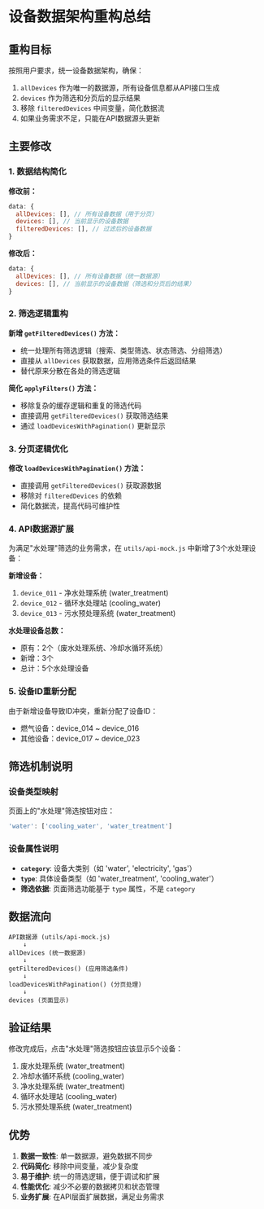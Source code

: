 # 设备数据架构重构总结

## 重构目标

按照用户要求，统一设备数据架构，确保：
1. `allDevices` 作为唯一的数据源，所有设备信息都从API接口生成
2. `devices` 作为筛选和分页后的显示结果
3. 移除 `filteredDevices` 中间变量，简化数据流
4. 如果业务需求不足，只能在API数据源头更新

## 主要修改

### 1. 数据结构简化

**修改前：**
```javascript
data: {
  allDevices: [], // 所有设备数据（用于分页）
  devices: [], // 当前显示的设备数据
  filteredDevices: [], // 过滤后的设备数据
}
```

**修改后：**
```javascript
data: {
  allDevices: [], // 所有设备数据（统一数据源）
  devices: [], // 当前显示的设备数据（筛选和分页后的结果）
}
```

### 2. 筛选逻辑重构

**新增 `getFilteredDevices()` 方法：**
- 统一处理所有筛选逻辑（搜索、类型筛选、状态筛选、分组筛选）
- 直接从 `allDevices` 获取数据，应用筛选条件后返回结果
- 替代原来分散在各处的筛选逻辑

**简化 `applyFilters()` 方法：**
- 移除复杂的缓存逻辑和重复的筛选代码
- 直接调用 `getFilteredDevices()` 获取筛选结果
- 通过 `loadDevicesWithPagination()` 更新显示

### 3. 分页逻辑优化

**修改 `loadDevicesWithPagination()` 方法：**
- 直接调用 `getFilteredDevices()` 获取源数据
- 移除对 `filteredDevices` 的依赖
- 简化数据流，提高代码可维护性

### 4. API数据源扩展

为满足"水处理"筛选的业务需求，在 `utils/api-mock.js` 中新增了3个水处理设备：

**新增设备：**
1. `device_011` - 净水处理系统 (water_treatment)
2. `device_012` - 循环水处理站 (cooling_water)  
3. `device_013` - 污水预处理系统 (water_treatment)

**水处理设备总数：**
- 原有：2个（废水处理系统、冷却水循环系统）
- 新增：3个
- 总计：5个水处理设备

### 5. 设备ID重新分配

由于新增设备导致ID冲突，重新分配了设备ID：
- 燃气设备：device_014 ~ device_016
- 其他设备：device_017 ~ device_023

## 筛选机制说明

### 设备类型映射

页面上的"水处理"筛选按钮对应：
```javascript
'water': ['cooling_water', 'water_treatment']
```

### 设备属性说明

- **`category`**: 设备大类别（如 'water', 'electricity', 'gas'）
- **`type`**: 具体设备类型（如 'water_treatment', 'cooling_water'）
- **筛选依据**: 页面筛选功能基于 `type` 属性，不是 `category`

## 数据流向

```
API数据源 (utils/api-mock.js)
    ↓
allDevices (统一数据源)
    ↓
getFilteredDevices() (应用筛选条件)
    ↓
loadDevicesWithPagination() (分页处理)
    ↓
devices (页面显示)
```

## 验证结果

修改完成后，点击"水处理"筛选按钮应该显示5个设备：
1. 废水处理系统 (water_treatment)
2. 冷却水循环系统 (cooling_water)
3. 净水处理系统 (water_treatment)
4. 循环水处理站 (cooling_water)
5. 污水预处理系统 (water_treatment)

## 优势

1. **数据一致性**: 单一数据源，避免数据不同步
2. **代码简化**: 移除中间变量，减少复杂度
3. **易于维护**: 统一的筛选逻辑，便于调试和扩展
4. **性能优化**: 减少不必要的数据拷贝和状态管理
5. **业务扩展**: 在API层面扩展数据，满足业务需求
